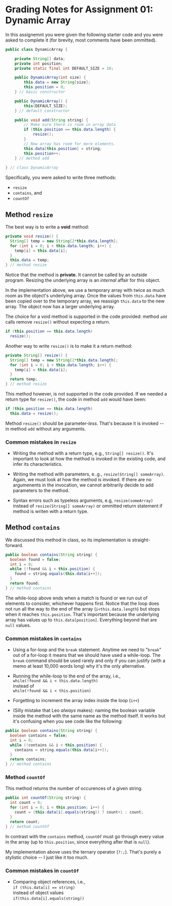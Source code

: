 # Grading Notes for Assignment 01: Dynamic Array

In this assignemnt you were given the following starter code and you were asked to complete it (for brevity, most comments have been ommitted).

```java
public class DynamicArray {

    private String[] data;
    private int position;
    private static final int DEFAULT_SIZE = 10;

    public DynamicArray(int size) {
        this.data = new String[size];
        this.position = 0;
    } // basic constructor

    public DynamicArray() {
        this(DEFAULT_SIZE);
    } // default constructor

    public void add(String string) {
        // Make sure there is room in array data
        if (this.position == this.data.length) {
            resize();
        }
        // Now array has room for more elements.
        this.data[this.position] = string;
        this.position++;
    } // method add
    
} // class DynamicArray
```
Specifically, you were asked to write three methods:

* `resize`
* `contains`, and
* `countOf`



## Method `resize`

The best way is to write a **void** method:

```java
private void resize() {
  String[] temp = new String[2*this.data.length];
  for (int i = 0; i < this.data.length; i++) {
    temp[i] = this.data[i];
  }
  this.data = temp;
} // method resize
```
Notice that the method is **private.** It cannot be called by an outside program. Resizing the underlying array is an *internal* affair for this object.

In the implementation above, we use a temporary array with twice as much room as the object's underlying array. Once the values from `this.data` have been copied over to the temporary array, we reassign `this.data` to the new array. The object now has a larger underlying array.

The choice for a void method is supported in the code provided: method `add` calls remove `resize()` without expecting a return.

```java
if (this.position == this.data.length)
  resize();
```


Another way to write `resize()` is to make it a return method:

```java
private String[] resize() {
  String[] temp = new String[2*this.data.length];
  for (int i = 0; i < this.data.length; i++) {
    temp[i] = this.data[i];
  }
  return temp;
} // method resize
```

This method however, is not supported in the code provided. If we needed a return type for `resize()`, the code in method `add` would have been:
```java
if (this.position == this.data.length)
  this.data = resize();
```

Method `resize()` should be parameter-*less*. That's because it is invoked -- in method `add` without any arguments. 



### Common mistakes in `resize`

* Writing the method with a return type, e.g., `String[] resize()`. It's important to look at how the method is invoked in the existing code, and infer its characteristics.

* Writing the method with parameters, e..g., `resize(String[] someArray)`. Again, we must look at how the method is invoked. If there are no argumenents in the invocation, we cannot arbitrarily decide to add parameters to the method.

* Syntax errors such as typeless arguments, e.g, `resize(someArray)` instead of `resize(String[] someArray)` or ommitted return statement if method is writen with a return type. 



## Method `contains`

We discussed this method in class, so its implementation is straight-forward.

```java
public boolean contains(String string) {
  boolean found = false;
  int i = 0;
  while (!found && i < this.position) {
    found = string.equals(this.data[i++]);
  }
  return found;
} // method contains
```
The while-loop above ends when a match is found or we run out of elements to consider, whichever happens first. Notice that the loop does not run all the way to the end of the array (`i<this.data.length`) but stops when it reaches `this.position`. That's important because the underlying array has values up to `this.data[position]`. Everything beyond that are `null` values.


### Common mistakes in `contains`

* Using a for-loop and the `break` statement. Anytime we need to "`break`" out of a for-loop it means that we should have used a while-loop. The `break` command should be used rarely and only if you can justify (with a memo at least 10,000 words long) why it's the only alternative.

* Running the while-loop to the end of the array, i.e.,<br/>
``while(!found && i < this.data.length)``<br/>
instead of <br/>
``while(!found && i < this.position)``

* Forgetting to increment the array index inside the loop (`i++`)

* (Silly mistake that Leo *always* makes): naming the boolean variable inside the method with the same name as the method itself. It works but it's confusing when you see code like the following:
```java
public boolean contains(String string) {
  boolean contains = false;
  int i = 0;
  while (!contains && i < this.position) {
    contains = string.equals(this.data[i++]);
  }
  return contains;
} // method contains
```



### Method `countOf`
This method returns the number of occurences of a given string.

```java
public int countOf(String string) {
  int count = 0;
  for (int i = 0; i < this.position; i++) {
    count = (this.data[i].equals(string)) ? count+1 : count;
  }
  return count;
} // method countOf
```
In contrast with the `contains` method, `countOf` must go through every value in the array (up to `this.position`, since everything after that is `null`).

My implementation above uses the ternary operator (`?:;`). That's purely a stylistic choice -- I just like it too much.


### Common mistakes in `countOf`

* Comparing object references, i.e.,<br/>
``if (this.data[i] == string)``<br/>
instead of object values<br/>
``if(this.data[i].equals(string))``
